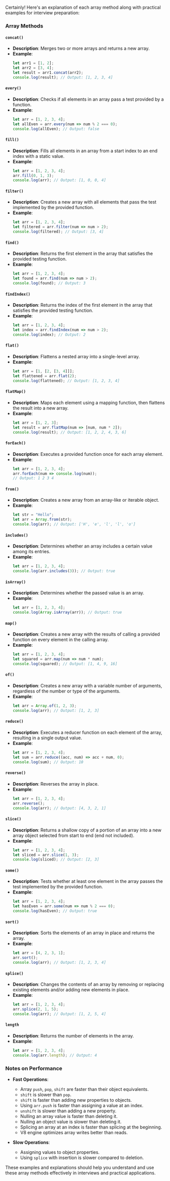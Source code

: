 
Certainly! Here's an explanation of each array method along with practical examples for interview preparation:

### Array Methods

#### `concat()`
- **Description**: Merges two or more arrays and returns a new array.
- **Example**:
  ```javascript
  let arr1 = [1, 2];
  let arr2 = [3, 4];
  let result = arr1.concat(arr2);
  console.log(result); // Output: [1, 2, 3, 4]
  ```

#### `every()`
- **Description**: Checks if all elements in an array pass a test provided by a function.
- **Example**:
  ```javascript
  let arr = [1, 2, 3, 4];
  let allEven = arr.every(num => num % 2 === 0);
  console.log(allEven); // Output: false
  ```

#### `fill()`
- **Description**: Fills all elements in an array from a start index to an end index with a static value.
- **Example**:
  ```javascript
  let arr = [1, 2, 3, 4];
  arr.fill(0, 1, 3);
  console.log(arr); // Output: [1, 0, 0, 4]
  ```

#### `filter()`
- **Description**: Creates a new array with all elements that pass the test implemented by the provided function.
- **Example**:
  ```javascript
  let arr = [1, 2, 3, 4];
  let filtered = arr.filter(num => num > 2);
  console.log(filtered); // Output: [3, 4]
  ```

#### `find()`
- **Description**: Returns the first element in the array that satisfies the provided testing function.
- **Example**:
  ```javascript
  let arr = [1, 2, 3, 4];
  let found = arr.find(num => num > 2);
  console.log(found); // Output: 3
  ```

#### `findIndex()`
- **Description**: Returns the index of the first element in the array that satisfies the provided testing function.
- **Example**:
  ```javascript
  let arr = [1, 2, 3, 4];
  let index = arr.findIndex(num => num > 2);
  console.log(index); // Output: 2
  ```

#### `flat()`
- **Description**: Flattens a nested array into a single-level array.
- **Example**:
  ```javascript
  let arr = [1, [2, [3, 4]]];
  let flattened = arr.flat(2);
  console.log(flattened); // Output: [1, 2, 3, 4]
  ```

#### `flatMap()`
- **Description**: Maps each element using a mapping function, then flattens the result into a new array.
- **Example**:
  ```javascript
  let arr = [1, 2, 3];
  let result = arr.flatMap(num => [num, num * 2]);
  console.log(result); // Output: [1, 2, 2, 4, 3, 6]
  ```

#### `forEach()`
- **Description**: Executes a provided function once for each array element.
- **Example**:
  ```javascript
  let arr = [1, 2, 3, 4];
  arr.forEach(num => console.log(num));
  // Output: 1 2 3 4
  ```

#### `from()`
- **Description**: Creates a new array from an array-like or iterable object.
- **Example**:
  ```javascript
  let str = "Hello";
  let arr = Array.from(str);
  console.log(arr); // Output: ['H', 'e', 'l', 'l', 'o']
  ```

#### `includes()`
- **Description**: Determines whether an array includes a certain value among its entries.
- **Example**:
  ```javascript
  let arr = [1, 2, 3, 4];
  console.log(arr.includes(3)); // Output: true
  ```

#### `isArray()`
- **Description**: Determines whether the passed value is an array.
- **Example**:
  ```javascript
  let arr = [1, 2, 3, 4];
  console.log(Array.isArray(arr)); // Output: true
  ```

#### `map()`
- **Description**: Creates a new array with the results of calling a provided function on every element in the calling array.
- **Example**:
  ```javascript
  let arr = [1, 2, 3, 4];
  let squared = arr.map(num => num * num);
  console.log(squared); // Output: [1, 4, 9, 16]
  ```

#### `of()`
- **Description**: Creates a new array with a variable number of arguments, regardless of the number or type of the arguments.
- **Example**:
  ```javascript
  let arr = Array.of(1, 2, 3);
  console.log(arr); // Output: [1, 2, 3]
  ```

#### `reduce()`
- **Description**: Executes a reducer function on each element of the array, resulting in a single output value.
- **Example**:
  ```javascript
  let arr = [1, 2, 3, 4];
  let sum = arr.reduce((acc, num) => acc + num, 0);
  console.log(sum); // Output: 10
  ```

#### `reverse()`
- **Description**: Reverses the array in place.
- **Example**:
  ```javascript
  let arr = [1, 2, 3, 4];
  arr.reverse();
  console.log(arr); // Output: [4, 3, 2, 1]
  ```

#### `slice()`
- **Description**: Returns a shallow copy of a portion of an array into a new array object selected from start to end (end not included).
- **Example**:
  ```javascript
  let arr = [1, 2, 3, 4];
  let sliced = arr.slice(1, 3);
  console.log(sliced); // Output: [2, 3]
  ```

#### `some()`
- **Description**: Tests whether at least one element in the array passes the test implemented by the provided function.
- **Example**:
  ```javascript
  let arr = [1, 2, 3, 4];
  let hasEven = arr.some(num => num % 2 === 0);
  console.log(hasEven); // Output: true
  ```

#### `sort()`
- **Description**: Sorts the elements of an array in place and returns the array.
- **Example**:
  ```javascript
  let arr = [4, 2, 3, 1];
  arr.sort();
  console.log(arr); // Output: [1, 2, 3, 4]
  ```

#### `splice()`
- **Description**: Changes the contents of an array by removing or replacing existing elements and/or adding new elements in place.
- **Example**:
  ```javascript
  let arr = [1, 2, 3, 4];
  arr.splice(2, 1, 5);
  console.log(arr); // Output: [1, 2, 5, 4]
  ```

#### `length`
- **Description**: Returns the number of elements in the array.
- **Example**:
  ```javascript
  let arr = [1, 2, 3, 4];
  console.log(arr.length); // Output: 4
  ```

### Notes on Performance

- **Fast Operations**:
  - Array `push`, `pop`, `shift` are faster than their object equivalents.
  - `shift` is slower than `pop`.
  - `shift` is faster than adding new properties to objects.
  - Using `arr.push` is faster than assigning a value at an index.
  - `unshift` is slower than adding a new property.
  - Nulling an array value is faster than deleting it.
  - Nulling an object value is slower than deleting it.
  - Splicing an array at an index is faster than splicing at the beginning.
  - V8 engine optimizes array writes better than reads.

- **Slow Operations**:
  - Assigning values to object properties.
  - Using `splice` with insertion is slower compared to deletion.

These examples and explanations should help you understand and use these array methods effectively in interviews and practical applications.